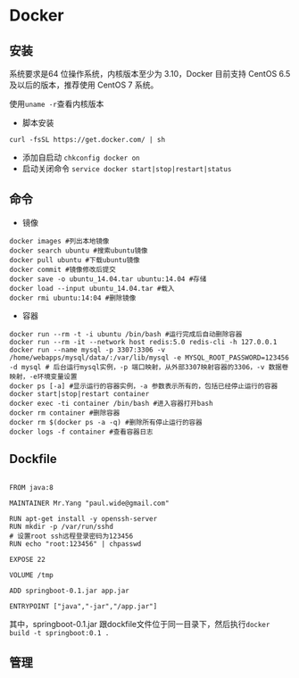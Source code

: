 # Docker

## 安装

系统要求是64 位操作系统，内核版本至少为 3.10，Docker 目前支持 CentOS 6.5 及以后的版本，推荐使用 CentOS 7 系统。

使用`uname -r`查看内核版本

- 脚本安装

`curl -fsSL https://get.docker.com/ | sh`

- 添加自启动 `chkconfig docker on`
- 启动关闭命令 `service docker start|stop|restart|status`

## 命令

- 镜像

```shell
docker images #列出本地镜像
docker search ubuntu #搜索ubuntu镜像
docker pull ubuntu #下载ubuntu镜像
docker commit #镜像修改后提交
docker save -o ubuntu_14.04.tar ubuntu:14.04 #存储
docker load --input ubuntu_14.04.tar #载入
docker rmi ubuntu:14:04 #删除镜像
```

- 容器

```shell
docker run --rm -t -i ubuntu /bin/bash #运行完成后自动删除容器
docker run --rm -it --network host redis:5.0 redis-cli -h 127.0.0.1
docker run --name mysql -p 3307:3306 -v /home/webapps/mysql/data/:/var/lib/mysql -e MYSQL_ROOT_PASSWORD=123456 -d mysql # 后台运行mysql实例，-p 端口映射，从外部3307映射容器的3306，-v 数据卷映射，-e环境变量设置
docker ps [-a] #显示运行的容器实例，-a 参数表示所有的，包括已经停止运行的容器
docker start|stop|restart container  
docker exec -ti container /bin/bash #进入容器打开bash
docker rm container #删除容器
docker rm $(docker ps -a -q) #删除所有停止运行的容器
docker logs -f container #查看容器日志
```

## Dockfile

```shell

FROM java:8

MAINTAINER Mr.Yang "paul.wide@gmail.com"

RUN apt-get install -y openssh-server
RUN mkdir -p /var/run/sshd
# 设置root ssh远程登录密码为123456
RUN echo "root:123456" | chpasswd

EXPOSE 22

VOLUME /tmp

ADD springboot-0.1.jar app.jar

ENTRYPOINT ["java","-jar","/app.jar"]
```

其中，springboot-0.1.jar 跟dockfile文件位于同一目录下，然后执行`docker build -t springboot:0.1 .`

## 管理
